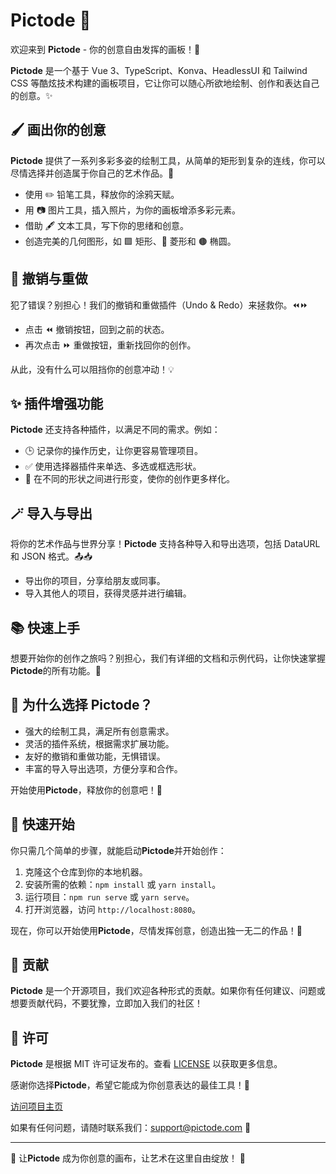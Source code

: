 # Pictode 🎨

欢迎来到 **Pictode** - 你的创意自由发挥的画板！🚀

**Pictode** 是一个基于 Vue 3、TypeScript、Konva、HeadlessUI 和 Tailwind CSS 等酷炫技术构建的画板项目，它让你可以随心所欲地绘制、创作和表达自己的创意。✨

## 🖌️ 画出你的创意

**Pictode** 提供了一系列多彩多姿的绘制工具，从简单的矩形到复杂的连线，你可以尽情选择并创造属于你自己的艺术作品。🎨

- 使用 ✏️ 铅笔工具，释放你的涂鸦天赋。
- 用 📷 图片工具，插入照片，为你的画板增添多彩元素。
- 借助 🖋️ 文本工具，写下你的思绪和创意。
- 创造完美的几何图形，如 🟩 矩形、🔶 菱形和 🟤 椭圆。

## 🔄 撤销与重做

犯了错误？别担心！我们的撤销和重做插件（Undo & Redo）来拯救你。⏪⏩

- 点击 ⏪ 撤销按钮，回到之前的状态。
- 再次点击 ⏩ 重做按钮，重新找回你的创作。

从此，没有什么可以阻挡你的创意冲动！💡

## ✨ 插件增强功能

**Pictode** 还支持各种插件，以满足不同的需求。例如：

- 🕒 记录你的操作历史，让你更容易管理项目。
- ✅ 使用选择器插件来单选、多选或框选形状。
- 🔄 在不同的形状之间进行形变，使你的创作更多样化。

## 🪄 导入与导出

将你的艺术作品与世界分享！**Pictode** 支持各种导入和导出选项，包括 DataURL 和 JSON 格式。📤📥

- 导出你的项目，分享给朋友或同事。
- 导入其他人的项目，获得灵感并进行编辑。

## 📚 快速上手

想要开始你的创作之旅吗？别担心，我们有详细的文档和示例代码，让你快速掌握**Pictode**的所有功能。📖

## 🌟 为什么选择 Pictode？

- 强大的绘制工具，满足所有创意需求。
- 灵活的插件系统，根据需求扩展功能。
- 友好的撤销和重做功能，无惧错误。
- 丰富的导入导出选项，方便分享和合作。

开始使用**Pictode**，释放你的创意吧！🚀

## 🚀 快速开始

你只需几个简单的步骤，就能启动**Pictode**并开始创作：

1. 克隆这个仓库到你的本地机器。
2. 安装所需的依赖：`npm install` 或 `yarn install`。
3. 运行项目：`npm run serve` 或 `yarn serve`。
4. 打开浏览器，访问 `http://localhost:8080`。

现在，你可以开始使用**Pictode**，尽情发挥创意，创造出独一无二的作品！🚀

## 🙌 贡献

**Pictode** 是一个开源项目，我们欢迎各种形式的贡献。如果你有任何建议、问题或想要贡献代码，不要犹豫，立即加入我们的社区！

## 📝 许可

**Pictode** 是根据 MIT 许可证发布的。查看 [LICENSE](LICENSE) 以获取更多信息。

感谢你选择**Pictode**，希望它能成为你创意表达的最佳工具！🎉

[访问项目主页](https://github.com/your-pictode-repo)

如果有任何问题，请随时联系我们：support@pictode.com 📧

---

🌟 让**Pictode** 成为你创意的画布，让艺术在这里自由绽放！ 🌟
